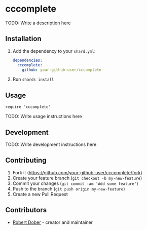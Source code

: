 # cccomplete

TODO: Write a description here

## Installation

1. Add the dependency to your `shard.yml`:

   ```yaml
   dependencies:
     cccomplete:
       github: your-github-user/cccomplete
   ```

2. Run `shards install`

## Usage

```crystal
require "cccomplete"
```

TODO: Write usage instructions here

## Development

TODO: Write development instructions here

## Contributing

1. Fork it (<https://github.com/your-github-user/cccomplete/fork>)
2. Create your feature branch (`git checkout -b my-new-feature`)
3. Commit your changes (`git commit -am 'Add some feature'`)
4. Push to the branch (`git push origin my-new-feature`)
5. Create a new Pull Request

## Contributors

- [Robert Dober](https://github.com/your-github-user) - creator and maintainer
